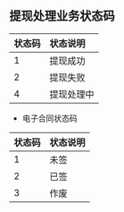 **提现处理业务状态码**
---

|状态码|状态说明|
|:----    |:-------    |
|	1 |  提现成功   |
|	2 |  提现失败   |
|	4 |  提现处理中   |

-  电子合同状态码

|状态码|状态说明|
|:----    |:-------    |
|	1 |  未签   |
|	2 |  已签   |
|	3 |  作废   |